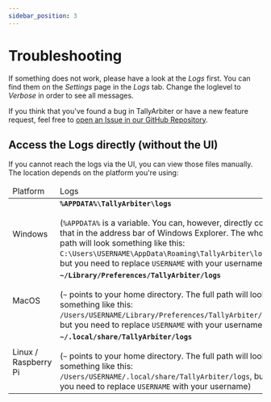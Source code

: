 ```yaml
---
sidebar_position: 3
---
```


# Troubleshooting
If something does not work, please have a look at the <i>Logs</i> first. You can find them on the <i>Settings</i> page in the <i>Logs</i> tab. Change the loglevel to <i>Verbose</i> in order to see all messages. 

If you think that you've found a bug in TallyArbiter or have a new feature request, feel free to [open an Issue in our GitHub Repository](https://github.com/josephdadams/TallyArbiter/issues/new/choose).

## Access the Logs directly (without the UI)
If you cannot reach the logs via the UI, you can view those files manually. The location depends on the platform you're using:
<table>
	<thead>
		<tr>
			<td>Platform</td>
			<td>Logs</td>
		</tr>
	</thead>
	<tbody>
		<tr>
			<td>Windows</td>
			<td><b><code>%APPDATA%\TallyArbiter\logs</code></b><br/><br/>(<code>%APPDATA%</code> is a variable. You can, however, directly copy that in the address bar of Windows Explorer. The whole path will look something like this: <code>C:\Users\USERNAME\AppData\Roaming\TallyArbiter\logs</code>, but you need to replace <code>USERNAME</code> with your username)</td>
		</tr>
		<tr>
			<td>MacOS</td>
			<td><b><code>~/Library/Preferences/TallyArbiter/logs</code></b><br/><br/>(<code>~</code> points to your home directory. The full path will look something like this: <code>/Users/USERNAME/Library/Preferences/TallyArbiter/logs</code>, but you need to replace <code>USERNAME</code> with your username)</td>
		</tr>
		<tr>
			<td>Linux / Raspberry Pi</td>
			<td><b><code>~/.local/share/TallyArbiter/logs</code></b><br/><br/>(<code>~</code> points to your home directory. The full path will look something like this: <code>/Users/USERNAME/.local/share/TallyArbiter/logs</code>, but you need to replace <code>USERNAME</code> with your username)</td>
		</tr>
	</tbody>
</table>